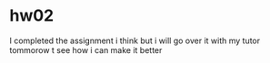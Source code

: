 # hw02
I completed the assignment i think but i will go over it with my tutor tommorow t see how i can make it better